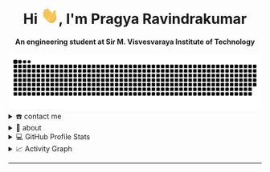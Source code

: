 <div align="center">
<h1 align="center">Hi <img width="35" src="https://github.com/1999AZZAR/1999AZZAR/blob/main/resources/img/waving.gif">, I'm Pragya Ravindrakumar</h1>
<h4 align="center">An engineering student at Sir M. Visvesvaraya Institute of Technology</h4>
</div>

<div align="center">
  <a href="https://1999azzar.github.io/1999AZZAR/">
  <img  src="https://github.com/1999AZZAR/1999AZZAR/blob/main/resources/img/grid-snake.svg"
       alt="snake" /></a>
</div>

<details>
  <summary>☎️ contact me</summary>
<div>
  <samp>
    <h2 align="center">😎 you can reach me by:</h2>
    <p align="center">
      <br/>
      <a href="https://www.linkedin.com/in/pragya-ravindrakumar-8b881b206/" target="blank"><img align="center"
         src="https://img.shields.io/badge/linkedin-%231DA1F2.svg?style=for-the-badge&logo=linkedin&logoColor=white"
         alt="Pragya" height="30"/></a>
      <a href="https://m.facebook.com/prajju.prajju.714" target="blank"><img align="center"
         src="https://img.shields.io/badge/facebook-4267B2.svg?style=for-the-badge&logo=facebook&logoColor=white"
         alt="Pragya" height="30"/></a>
      <a href="https://mailto:pragya04r@gmail.com" target="blank"><img align="center"
         src="https://img.shields.io/badge/gmail-EA4335.svg?style=for-the-badge&logo=gmail&logoColor=white"
         alt="Pragya" height="30"/></a>
    </p>
  <p align="center">
      <a href="https://www.instagram.com/eccentricaatma" target="blank"><img align="center"
         src="https://img.shields.io/badge/instagram-%23E4405F.svg?style=for-the-badge&logo=Instagram&logoColor=white"
         alt="Pragya" height="30"/></a>
<!--       <a href="https://twitter.com/siapa_hayosiapa" target="blank"><img align="center"
         src="https://img.shields.io/badge/twitter-1DA1F2.svg?style=for-the-badge&logo=twitter&logoColor=white"
         alt="azzar" height="30"/></a> -->
      <br>
    </p>
  </samp>
</div>
</details>

<details>
  <summary>🧮 about</summary>
<div>
<h2 align="center">🧮 About this Account</h2>
 <p align="center">
  <a href="github.com/Pragya1904" target="blank"><img align="center" 
     src="https://badges.pufler.dev/visits/Pragya1904/Pragya1904?style=for-the-badge&color=e74c3c&logo=github&label=Spying+Counter"
     alt="spying counter" /></a>
  <a href="github.com/Pragya1904" target="blank"><img align="center" 
     src="https://badges.pufler.dev/years/Pragya1904/?style=for-the-badge&color=27a4fb&logo=github&label=Account+Age"
     alt="account age" /></a>
  </p>
  <p align="center">
  <a href="github.com/Pragya1904" target="blank"><img align="center" 
     src="https://badges.pufler.dev/updated/Pragya1904/Pragya1904?style=for-the-badge&color=ff00b4&logo=github&label=Profile+Updated"
     alt="updated" /></a>
  <a href="github.com/Pragya1904" target="blank"><img align="center" 
     src="https://badges.pufler.dev/repos/Pragya1904/?style=for-the-badge&color=251ee7&logo=github&label=Public+Repos"
     alt="repos" /></a>
 </p>
</div>
</details>

<details> 
  <summary>💻 GitHub Profile Stats</summary>
  <div>
    <h2 align="center"> 📊 Github stats </h2>
      <br/>
        <p align="center">
          <a href="https://github.com/Pragya1904/">
          <img src="https://github-readme-stats.vercel.app/api/top-langs/?username=Pragya1904&langs_count=6&theme=gruvbox&layout=compact&hide_border=true" alt="Pragya1904 :: Top Langs" /></a>
        </p>
        <p align="center">
          <a href="https://github.com/Pragya1904/">
          <img width="49.5%" src="https://github-readme-stats.vercel.app/api?username=Pragya1904&show_icons=true&theme=gruvbox&hide_border=true" />
          <img width="49.5%" src="https://github-readme-streak-stats.herokuapp.com/?user=Pragya1904&theme=gruvbox&hide_border=true" />
          </a>
       </p>
     <br>
  </div>    
</details>

<details>
  <summary>📈 Activity Graph</summary>
  <br/>
  <h2 align="center"> my current activity </h2>
<a href="https://github.com/Pragya1904/github-readme-activity-graph"><img alt="Pragya's Activity Graph" src="https://activity-graph.herokuapp.com/graph/?username=Pragya1904&bg_color=000&color=fff&line=00E676&point=fff&hide_border=true" /></a>
</details>

------

